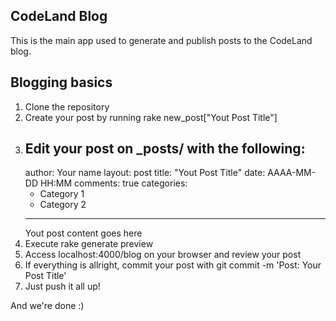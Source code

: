 ## CodeLand Blog

This is the main app used to generate and publish posts to the CodeLand blog.

## Blogging basics

1. Clone the repository
2. Create your post by running rake new_post["Yout Post Title"]
3. Edit your post on _posts/ with the following:
    ---
    author: Your name
    layout: post
    title: "Yout Post Title"
    date: AAAA-MM-DD HH:MM
    comments: true
    categories:
      - Category 1
      - Category 2
    ---
    Yout post content goes here
4. Execute rake generate preview
5. Access localhost:4000/blog on your browser and review your post
6. If everything is allright, commit your post with git commit -m 'Post: Your Post Title'
7. Just push it all up!

And we're done :)
